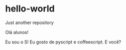# hello-world
Just another repository

Olá alunos!

Eu sou o S! Eu gosto de pyscript e coffeescript. E você?
